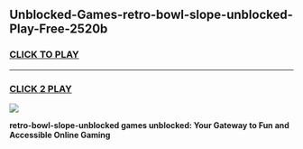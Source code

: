 
## Unblocked-Games-retro-bowl-slope-unblocked-Play-Free-2520b
<h3>
<a href="https://premium76.site?title=retro-bowl-slope-unblocked&ref=18A1">CLICK TO PLAY</a></h3>
<hr>

<h3>
<a href="https://premium76.site?title=retro-bowl-slope-unblocked&ref=18A1">CLICK 2 PLAY</a>
  
</h3>

<a href="https://premium76.site?title=retro-bowl-slope-unblocked&ref=18A1"><img src="https://clearcache.store/games.png"></a>


**retro-bowl-slope-unblocked games unblocked: Your Gateway to Fun and Accessible Online Gaming**
